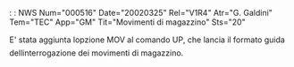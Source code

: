  :  : NWS Num="000516" Date="20020325" Rel="V1R4" Atr="G. Galdini" Tem="TEC" App="GM" Tit="Movimenti di magazzino" Sts="20"

E' stata aggiunta lopzione MOV al comando UP, che lancia il formato guida dellinterrogazione
dei movimenti di magazzino.


